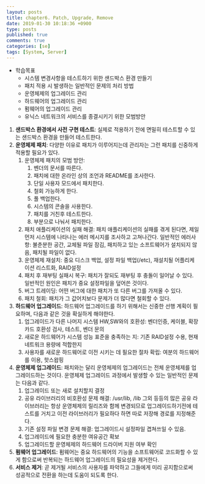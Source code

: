 ```yaml
---
layout: posts
title: chapter6. Patch, Upgrade, Remove
date: 2019-01-30 10:18:36 +0900
type: posts
published: true
comments: true
categories: [se]
tags: [System, Server]
---
```


* 학습목표
    * 시스템 변경사항을 테스트하기 위한 샌드박스 환경 만들기
    * 패치 적용 시 발생하는 일반적인 문제의 처리 방법
    * 운영체제의 업그레이드 관리
    * 하드웨어의 업그레이드 관리
    * 펌웨어의 업그레이드 관리
    * 유닉스 네트워크의 서비스를 종결시키기 위한 모범방안

1. **샌드박스 환경에서 사전 구현 테스트**: 실제로 적용하기 전에 면밀히 테스트할 수 있는 샌드박스 환경을 만들어 테스트한다.
2. **운영체제 패치**: 다양한 이유로 패치가 이루어지는데 관리자는 그런 패치를 신중하게 적용할 필요가 있다.
    1. 운영체제 패치의 모범 방안:
        1. 벤더의 문서를 따른다.
        2. 패치에 대한 온라인 상의 조언과 README를 조사한다.
        3. 단일 사용자 모드에서 패치한다.
        4. 철회 가능하게 한다.
        5. 풀 백업한다.
        6. 시스템의 콘솔을 사용한다.
        7. 패치를 거친후 테스트한다.
        8. 부분으로 나눠서 패치한다.
    2. 패치 애플리케이션의 실패 해결: 패치 애플리케이션의 실패를 겪게 된다면, 제일 먼저 시스템에 나타나는 에러 메시지를 조사하고 고쳐나간다. 일반적인 에러사항: 불춘분한 공간, 교체될 파일 잠김, 패치하고 있는 소프트웨어가 설치되지 않음, 패치될 파일이 없다.
    3. 운영체제 재설치: 중요 디스크 백업, 설정 파일 백업(/etc), 재설치될 어플리케이션 리스트화, RAID설정
    4. 패치 후 재부팅 실패시 복구: 패치가 잘되도 재부팅 후 충돌이 일어날 수 있다. 일반적인 원인은 패치가 중요 설정파일을 덮어쓴 것이다.
    5. 버그 트레이딩: 어떤 버그에 대한 패치가 또 다른 버그를 가져올 수 있다.
    6. 패치 철회: 패치가 그 값어치보다 문제가 더 많다면 철회할 수 있다.
3. **하드웨어 업그레이드**: 하드웨어 업그레이드를 하기 위해서는 신중한 선행 계획이 필요하며, 다음과 같은 것을 확실하게 해야한다.
    1. 업그레이드가 다른 나머지 시스템 HW,SW와의 호환성: 벤더인증, 케이블, 확장카드 호환성 검사, 테스트, 벤더 문의
    2. 새로운 하드웨어가 시스템 성능 표준을 충족하는 지: 기존 RAID설정 수용, 현재 네트워크 용량에 적합한지
    3. 사용자를 새로운 하드웨어로 이전 시키는 데 필요한 절차 확립: 여분의 하드웨어를 이용, 핫스왑핑
4. **운영체제 업그레이드**: 패치와는 달리 운영체제의 업그레이드는 전체 운영체제를 업그레이드하는 것이다. 운영체제 업그레이드 과정에서 발생할 수 있는 일반적인 문제는 다음과 같다.
    1. 업그레이드 또는 새로 설치할지 결정
    2. 공유 라이브러리의 비호환성 문제 해결: /usr/lib, /lib 그외 등등의 많은 공유 라이브러리는 항상 운영체제의 릴리즈와 함께 변경되므로 업그레이드하기전에 테스트를 거치고 이전 라이브러리가 필요하다 하면 따로 저장해 경로를 지정해준다.
    3. 기존 설정 파일 변경 문제 해결: 업그레이드시 설정파일 겹쳐쓰일 수 있음.
    4. 업그레이드에 필요한 충분한 여유공간 확보
    5. 업그레이드할 운영체제의 하드웨어 드라이버 지원 여부 확인
5. **펌웨어 업그레이드**: 펌웨어는 중요 하드웨어의 기능을 소프트웨어로 코드화할 수 있게 함으로써 반복되는 하드웨어 업그레이드의 필요성을 제거한다.
6. **서비스 제거**: 곧 제거될 서비스의 사용자를 파악하고 그들에게 미리 공지함으로써 성공적으로 전환을 하는데 도움이 되도록 한다.
